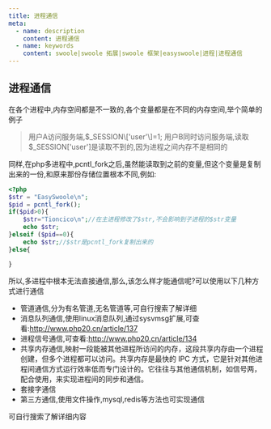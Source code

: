 ```yaml
---
title: 进程通信
meta:
  - name: description
    content: 进程通信 
  - name: keywords
    content: swoole|swoole 拓展|swoole 框架|easyswoole|进程|进程通信
---
```

## 进程通信
在各个进程中,内存空间都是不一致的,各个变量都是在不同的内存空间,举个简单的例子  

  >用户A访问服务端,$_SESSION\['user'\]=1;   
  >用户B同时访问服务端,读取$_SESSION\['user'\]是读取不到的,因为进程之间内存不是相同的  

同样,在php多进程中,pcntl_fork之后,虽然能读取到之前的变量,但这个变量是复制出来的一份,和原来那份存储位置根本不同,例如:
```php
<?php
$str = "EasySwoole\n";
$pid = pcntl_fork();
if($pid>0){
    $str="Tioncico\n";//在主进程修改了$str,不会影响到子进程的$str变量
    echo $str;
}elseif ($pid==0){
    echo $str;//$str是pcntl_fork复制出来的
}else{

}
```
所以,多进程中根本无法直接通信,那么,该怎么样才能通信呢?可以使用以下几种方式进行通信

 * 管道通信,分为有名管道,无名管道等,可自行搜索了解详细
 * 消息队列通信,使用linux消息队列,通过sysvmsg扩展,可查看:http://www.php20.cn/article/137
 * 进程信号通信,可查看:http://www.php20.cn/article/134
 * 共享内存通信,映射一段能被其他进程所访问的内存，这段共享内存由一个进程创建，但多个进程都可以访问。共享内存是最快的 IPC 方式，它是针对其他进程间通信方式运行效率低而专门设计的。它往往与其他通信机制，如信号两，配合使用，来实现进程间的同步和通信。
 * 套接字通信
 * 第三方通信,使用文件操作,mysql,redis等方法也可实现通信
 
 
可自行搜索了解详细内容 
